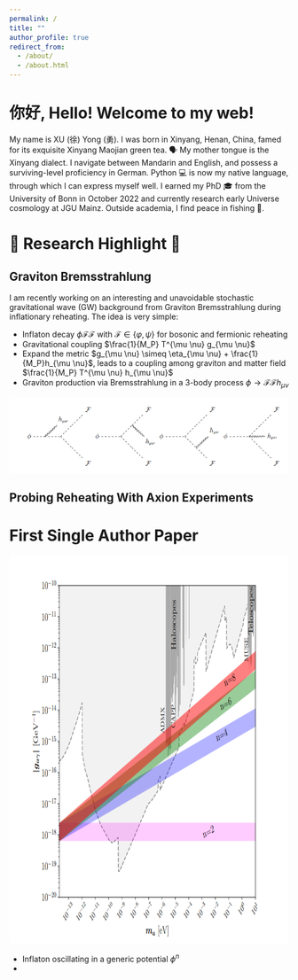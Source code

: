 ```yaml
---
permalink: /
title: ""
author_profile: true
redirect_from: 
  - /about/
  - /about.html
---
```

# 你好, Hello! Welcome to my web! 

My name is XU (徐) Yong (勇). I was born in Xinyang, Henan, China, famed for its exquisite Xinyang Maojian green tea. 🗣️ My mother tongue is the Xinyang dialect. I navigate between  Mandarin and English, and possess a surviving-level proficiency in German. Python 💻 is now my native language, through which I can express myself well. I earned my PhD 🎓 from the University of Bonn in October 2022 and currently research early Universe cosmology at JGU Mainz. Outside academia, I find peace in fishing 🎣. 
<!--Join me on a journey where curiosity knows no bounds 🌌.-->

<!-- [CV Page](https://yongxudm.github.io/cv/)-->

<!--  [Inspire Page](https://inspirehep.net/authors/1737900?ui-citation-summary=true)-->


🌟 Research Highlight 🌟
======

Graviton Bremsstrahlung 
--
I am recently working on an interesting and unavoidable stochastic gravitational wave (GW) background from Graviton Bremsstrahlung during inflationary reheating. The idea is very simple:

* Inflaton decay $\phi \mathcal{F}\mathcal{F}$ with $\mathcal{F}\in \{ \varphi, \psi \}$ for bosonic and fermionic reheating
* Gravitational coupling $\frac{1}{M_P} T^{\mu \nu} g_{\mu \nu}$
* Expand the metric $g_{\mu \nu} \simeq \eta_{\mu \nu} + \frac{1}{M_P}h_{\mu \nu}$, leads to a coupling among graviton and matter field $\frac{1}{M_P} T^{\mu \nu} h_{\mu \nu}$
* Graviton production via Bremsstrahlung in a 3-body process $\phi \to \mathcal{F} \mathcal{F} h_{\mu \nu}$


<img src="/images/phi_hFF.png" alt="Editing a markdown file for a talk" >

<!--  ![Editing a markdown file for a talk](/images/GW.png) -->


Probing Reheating With Axion Experiments
--
# First Single Author Paper 


 <img src="/images/ALP.png" alt="Editing a markdown file for a talk" width="800" height="700">

 * Inflaton oscillating in a generic potential $` \phi^{n} `$
 *

<!-- ![Editing a markdown file for a talk](/images/ALP.png)-->

<!-- Black Hole Superradiance -->

<!-- Dark Matter -->

<!-- Baryogenesis-->

<!--Cosmic Inflation -->

<!--The Physics of Reheating-->
<!-- Problems and questions i wish to attack when I am settled-->


